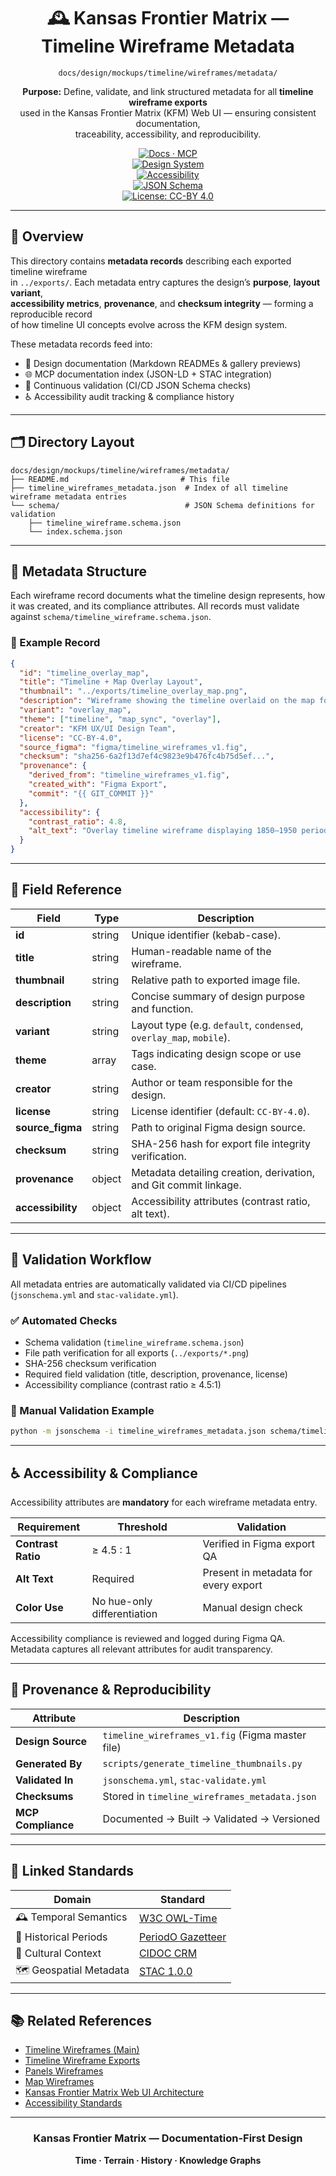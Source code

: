 <div align="center">

# 🕰️ Kansas Frontier Matrix — Timeline Wireframe Metadata  
`docs/design/mockups/timeline/wireframes/metadata/`

**Purpose:** Define, validate, and link structured metadata for all **timeline wireframe exports**  
used in the Kansas Frontier Matrix (KFM) Web UI — ensuring consistent documentation,  
traceability, accessibility, and reproducibility.

[![Docs · MCP](https://img.shields.io/badge/Docs-MCP-blue)](../../../../../../../..)  
[![Design System](https://img.shields.io/badge/Design-System-green)](../../../../../../../..)  
[![Accessibility](https://img.shields.io/badge/Accessibility-WCAG%202.1%20AA-yellow)](../../../../../../../..)  
[![JSON Schema](https://img.shields.io/badge/Schema-Validated-orange)](https://json-schema.org)  
[![License: CC-BY 4.0](https://img.shields.io/badge/License-CC--BY%204.0-lightgrey)](../../../../../../../LICENSE)

</div>

---

## 🧭 Overview

This directory contains **metadata records** describing each exported timeline wireframe  
in `../exports/`. Each metadata entry captures the design’s **purpose**, **layout variant**,  
**accessibility metrics**, **provenance**, and **checksum integrity** — forming a reproducible record  
of how timeline UI concepts evolve across the KFM design system.

These metadata records feed into:

- 🧩 Design documentation (Markdown READMEs & gallery previews)  
- 🌐 MCP documentation index (JSON-LD + STAC integration)  
- 🧮 Continuous validation (CI/CD JSON Schema checks)  
- ♿ Accessibility audit tracking & compliance history  

---

## 🗂️ Directory Layout

```text
docs/design/mockups/timeline/wireframes/metadata/
├── README.md                         # This file
├── timeline_wireframes_metadata.json  # Index of all timeline wireframe metadata entries
└── schema/                            # JSON Schema definitions for validation
    ├── timeline_wireframe.schema.json
    └── index.schema.json
````

---

## 🧱 Metadata Structure

Each wireframe record documents what the timeline design represents,
how it was created, and its compliance attributes.
All records must validate against `schema/timeline_wireframe.schema.json`.

### 🧩 Example Record

```json
{
  "id": "timeline_overlay_map",
  "title": "Timeline + Map Overlay Layout",
  "thumbnail": "../exports/timeline_overlay_map.png",
  "description": "Wireframe showing the timeline overlaid on the map for synchronized spatial-temporal exploration.",
  "variant": "overlay_map",
  "theme": ["timeline", "map_sync", "overlay"],
  "creator": "KFM UX/UI Design Team",
  "license": "CC-BY-4.0",
  "source_figma": "figma/timeline_wireframes_v1.fig",
  "checksum": "sha256-6a2f13d7ef4c9823e9b476fc4b75d5ef...",
  "provenance": {
    "derived_from": "timeline_wireframes_v1.fig",
    "created_with": "Figma Export",
    "commit": "{{ GIT_COMMIT }}"
  },
  "accessibility": {
    "contrast_ratio": 4.8,
    "alt_text": "Overlay timeline wireframe displaying 1850–1950 period above Kansas map view."
  }
}
```

---

## 🧩 Field Reference

| Field             | Type   | Description                                                         |
| ----------------- | ------ | ------------------------------------------------------------------- |
| **id**            | string | Unique identifier (kebab-case).                                     |
| **title**         | string | Human-readable name of the wireframe.                               |
| **thumbnail**     | string | Relative path to exported image file.                               |
| **description**   | string | Concise summary of design purpose and function.                     |
| **variant**       | string | Layout type (e.g. `default`, `condensed`, `overlay_map`, `mobile`). |
| **theme**         | array  | Tags indicating design scope or use case.                           |
| **creator**       | string | Author or team responsible for the design.                          |
| **license**       | string | License identifier (default: `CC-BY-4.0`).                          |
| **source_figma**  | string | Path to original Figma design source.                               |
| **checksum**      | string | SHA-256 hash for export file integrity verification.                |
| **provenance**    | object | Metadata detailing creation, derivation, and Git commit linkage.    |
| **accessibility** | object | Accessibility attributes (contrast ratio, alt text).                |

---

## 🧮 Validation Workflow

All metadata entries are automatically validated via CI/CD pipelines
(`jsonschema.yml` and `stac-validate.yml`).

### ✅ Automated Checks

* Schema validation (`timeline_wireframe.schema.json`)
* File path verification for all exports (`../exports/*.png`)
* SHA-256 checksum verification
* Required field validation (title, description, provenance, license)
* Accessibility compliance (contrast ratio ≥ 4.5:1)

### 🧰 Manual Validation Example

```bash
python -m jsonschema -i timeline_wireframes_metadata.json schema/timeline_wireframe.schema.json
```

---

## ♿ Accessibility & Compliance

Accessibility attributes are **mandatory** for each wireframe metadata entry.

| Requirement        | Threshold                   | Validation                           |
| ------------------ | --------------------------- | ------------------------------------ |
| **Contrast Ratio** | ≥ 4.5 : 1                   | Verified in Figma export QA          |
| **Alt Text**       | Required                    | Present in metadata for every export |
| **Color Use**      | No hue-only differentiation | Manual design check                  |

Accessibility compliance is reviewed and logged during Figma QA.
Metadata captures all relevant attributes for audit transparency.

---

## 🧾 Provenance & Reproducibility

| Attribute          | Description                                      |
| ------------------ | ------------------------------------------------ |
| **Design Source**  | `timeline_wireframes_v1.fig` (Figma master file) |
| **Generated By**   | `scripts/generate_timeline_thumbnails.py`        |
| **Validated In**   | `jsonschema.yml`, `stac-validate.yml`            |
| **Checksums**      | Stored in `timeline_wireframes_metadata.json`    |
| **MCP Compliance** | Documented → Built → Validated → Versioned       |

---

## 🧭 Linked Standards

| Domain                  | Standard                                        |
| ----------------------- | ----------------------------------------------- |
| 🕰️ Temporal Semantics  | [W3C OWL-Time](https://www.w3.org/TR/owl-time/) |
| 📅 Historical Periods   | [PeriodO Gazetteer](https://perio.do)           |
| 🏺 Cultural Context     | [CIDOC CRM](https://www.cidoc-crm.org)          |
| 🗺️ Geospatial Metadata | [STAC 1.0.0](https://stacspec.org)              |

---

## 📚 Related References

* [Timeline Wireframes (Main)](../README.md)
* [Timeline Wireframe Exports](../exports/README.md)
* [Panels Wireframes](../../../panels/wireframes/README.md)
* [Map Wireframes](../../../map/wireframes/README.md)
* [Kansas Frontier Matrix Web UI Architecture](../../../../../architecture/web_ui_architecture_review.md)
* [Accessibility Standards](../../../../../design/reviews/accessibility/README.md)

---

<div align="center">

### Kansas Frontier Matrix — Documentation-First Design

**Time · Terrain · History · Knowledge Graphs**

</div>
